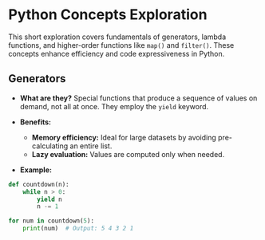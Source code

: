 # Python Concepts Exploration

This short exploration covers fundamentals of generators, lambda functions, and higher-order functions like `map()` and `filter()`. These concepts enhance efficiency and code expressiveness in Python.

## Generators

* **What are they?** Special functions that produce a sequence of values on demand, not all at once. They employ the `yield` keyword.
* **Benefits:**
    * **Memory efficiency:** Ideal for large datasets by avoiding pre-calculating an entire list.
    * **Lazy evaluation:** Values are computed only when needed.

* **Example:**

```python
def countdown(n):
    while n > 0:
        yield n
        n -= 1

for num in countdown(5):
    print(num)  # Output: 5 4 3 2 1

